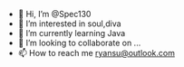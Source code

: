 - 👋 Hi, I’m @Spec130
- 👀 I’m interested in soul,diva
- 🌱 I’m currently learning Java
- 💞️ I’m looking to collaborate on ...
- 📫 How to reach me ryansu@outlook.com

<!---
Spec130/Spec130 is a ✨ special ✨ repository because its `README.md` (this file) appears on your GitHub profile.
You can click the Preview link to take a look at your changes.
--->
